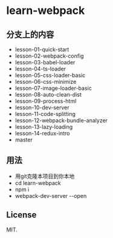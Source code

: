 # learn-webpack

## 分支上的内容

*  lesson-01-quick-start
*  lesson-02-webpack-config
*  lesson-03-babel-loader
*  lesson-04-ts-loader
*  lesson-05-css-loader-basic
*  lesson-06-css-minimize
*  lesson-07-image-loader-basic
*  lesson-08-auto-clean-dist
*  lesson-09-process-html
*  lesson-10-dev-server
*  lesson-11-code-splitting
*  lesson-12-webpack-bundle-analyzer
*  lesson-13-lazy-loading
*  lesson-14-redux-intro
*  master

## 用法

- 用git克隆本项目到你本地
- cd learn-webpack
- npm i 
- webpack-dev-server --open

## License

MIT.
